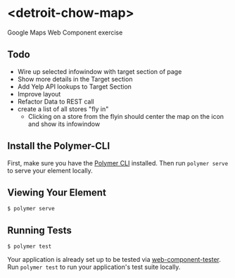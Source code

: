 # \<detroit-chow-map\>
Google Maps Web Component exercise

## Todo
* Wire up selected infowindow with target section of page
* Show more details in the Target section
* Add Yelp API lookups to Target Section
* Improve layout
* Refactor Data to REST call
* create a list of all stores "fly in"
    * Clicking on a store from the flyin should center the map on the icon and show its infowindow



## Install the Polymer-CLI

First, make sure you have the [Polymer CLI](https://www.npmjs.com/package/polymer-cli) installed. Then run `polymer serve` to serve your element locally.

## Viewing Your Element

```
$ polymer serve
```

## Running Tests

```
$ polymer test
```

Your application is already set up to be tested via [web-component-tester](https://github.com/Polymer/web-component-tester). Run `polymer test` to run your application's test suite locally.
